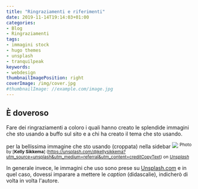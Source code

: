 ```yaml
---
title: "Ringraziamenti e riferimenti"
date: 2019-11-14T19:14:03+01:00
categories:
- Blog
- Ringraziamenti
tags:
- immagini stock
- hugo themes
- unsplash
- tranquilpeak
keywords:
- webdesign
thumbnailImagePosition: right
coverImage: /img/cover.jpg
#thumbnailImage: //example.com/image.jpg
---
```

## È doveroso
Fare dei ringraziamenti a coloro i quali hanno creato le splendide immagini che sto usando a buffo sul sito e a chi ha creato il tema che sto usando.
<!--more-->
per la bellissima immagine che sto usando (croppata) nella sidebar
![](/img/cover.jpg)
<sup>Photo by [**Kelly Sikkema**] (https://unsplash.com/@kellysikkema?utm_source=unsplash&utm_medium=referral&utm_content=creditCopyText) on [*Unsplash*](https://unsplash.com/)</sup>

In generale invece, le immagini che uso sono prese su [Unsplash.com](https://unsplash.com/) e in quel caso, dovessi imparare a mettere le *caption* (didascalie), indicherò di volta in volta l'autore.
